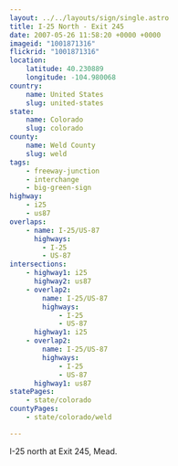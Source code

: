 ```yaml
---
layout: ../../layouts/sign/single.astro
title: I-25 North - Exit 245
date: 2007-05-26 11:58:20 +0000 +0000
imageid: "1001871316"
flickrid: "1001871316"
location:
    latitude: 40.230889
    longitude: -104.980068
country:
    name: United States
    slug: united-states
state:
    name: Colorado
    slug: colorado
county:
    name: Weld County
    slug: weld
tags:
    - freeway-junction
    - interchange
    - big-green-sign
highway:
    - i25
    - us87
overlaps:
    - name: I-25/US-87
      highways:
        - I-25
        - US-87
intersections:
    - highway1: i25
      highway2: us87
    - overlap2:
        name: I-25/US-87
        highways:
            - I-25
            - US-87
      highway1: i25
    - overlap2:
        name: I-25/US-87
        highways:
            - I-25
            - US-87
      highway1: us87
statePages:
    - state/colorado
countyPages:
    - state/colorado/weld

---
```

I-25 north at Exit 245, Mead.